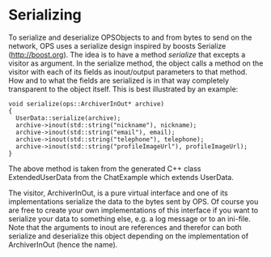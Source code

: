 # Serializing #

To serialize and deserialize OPSObjects to and from bytes to send on the network, OPS uses a serialize design inspired by boosts Serialize (http://boost.org). The idea is to have a method _serialize_ that excepts a visitor as argument. In the serialize method, the object calls a method on the visitor with each of its fields as inout/output parameters to that method. How and to what the fields are serialized is in that way completely transparent to the object itself. This is best illustrated by an example:

```
void serialize(ops::ArchiverInOut* archive)
{
  UserData::serialize(archive);
  archive->inout(std::string("nickname"), nickname);
  archive->inout(std::string("email"), email);
  archive->inout(std::string("telephone"), telephone);
  archive->inout(std::string("profileImageUrl"), profileImageUrl);
}
```

The above method is taken from the generated C++ class ExtendedUserData from the ChatExample which extends UserData.

The visitor, ArchiverInOut, is a pure virtual interface and one of its implementations serialize the data to the bytes sent by OPS. Of course you are free to create your own implementations of this interface if you want to serialize your data to something else, e.g. a log message or to an ini-file. Note that the arguments to inout are references and therefor can both serialize and deserialize this object depending on the implementation of ArchiverInOut (hence the name).
